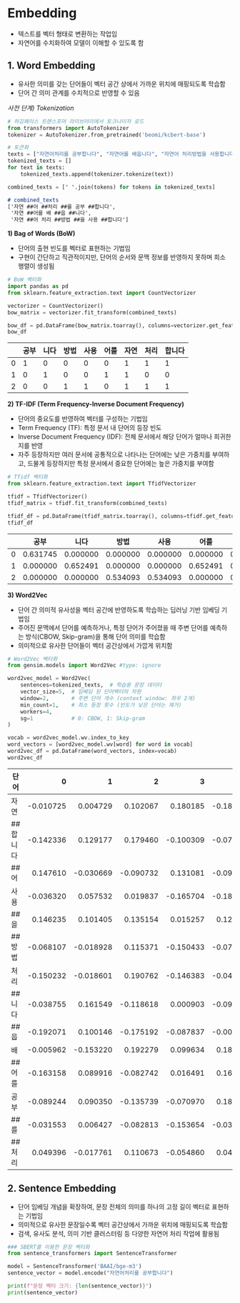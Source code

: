 # Embedding

- 텍스트를 벡터 형태로 변환하는 작업임
- 자연어를 수치화하여 모델이 이해할 수 있도록 함

## 1. Word Embedding

- 유사한 의미를 갖는 단어들이 벡터 공간 상에서 가까운 위치에 매핑되도록 학습함
- 단어 간 의미 관계를 수치적으로 반영할 수 있음

*사전 단계) Tokenization*

```python
# 허깅페이스 트랜스포머 라이브러리에서 토크나이저 로드
from transformers import AutoTokenizer
tokenizer = AutoTokenizer.from_pretrained('beomi/kcbert-base')

# 토큰화
texts = ["자연어처리를 공부합니다", "자연어를 배웁니다", "자연어 처리방법을 사용합니다"]
tokenized_texts = []
for text in texts:
    tokenized_texts.append(tokenizer.tokenize(text))

combined_texts = [" ".join(tokens) for tokens in tokenized_texts]
```

```markdown
# combined_texts
['자연 ##어 ##처리 ##를 공부 ##합니다',
 '자연 ##어를 배 ##웁 ##니다',
 '자연 ##어 처리 ##방법 ##을 사용 ##합니다']
```

**1) Bag of Words (BoW)**

- 단어의 출현 빈도를 벡터로 표현하는 기법임
- 구현이 간단하고 직관적이지만, 단어의 순서와 문맥 정보를 반영하지 못하며 희소 행렬이 생성됨

```python
# BoW 벡터화
import pandas as pd
from sklearn.feature_extraction.text import CountVectorizer

vectorizer = CountVectorizer()  
bow_matrix = vectorizer.fit_transform(combined_texts)

bow_df = pd.DataFrame(bow_matrix.toarray(), columns=vectorizer.get_feature_names_out())
bow_df
```

|   | 공부 | 니다 | 방법 | 사용 | 어를 | 자연 | 처리 | 합니다 |
|---|---|---|---|---|---|---|---|---|
| 0 | 1 | 0 | 0 | 0 | 0 | 1 | 1 | 1 |
| 1 | 0 | 1 | 0 | 0 | 1 | 1 | 0 | 0 |
| 2 | 0 | 0 | 1 | 1 | 0 | 1 | 1 | 1 |

**2) TF-IDF (Term Frequency-Inverse Document Frequency)**

- 단어의 중요도를 반영하여 벡터를 구성하는 기법임
- Term Frequency (TF): 특정 문서 내 단어의 등장 빈도
- Inverse Document Frequency (IDF): 전체 문서에서 해당 단어가 얼마나 희귀한지를 반영
- 자주 등장하지만 여러 문서에 공통적으로 나타나는 단어에는 낮은 가중치를 부여하고, 드물게 등장하지만 특정 문서에서 중요한 단어에는 높은 가중치를 부여함

```python
# Tfidf 벡터화
from sklearn.feature_extraction.text import TfidfVectorizer

tfidf = TfidfVectorizer()
tfidf_matrix = tfidf.fit_transform(combined_texts)

tfidf_df = pd.DataFrame(tfidf_matrix.toarray(), columns=tfidf.get_feature_names_out())
tfidf_df
```

|   | 공부 | 니다 | 방법 | 사용 | 어를 | 자연 | 처리 | 합니다 |
|---|---|---|---|---|---|---|---|---|
| 0 | 0.631745 | 0.000000 | 0.000000 | 0.000000 | 0.000000 | 0.373119 | 0.480458 | 0.480458 |
| 1 | 0.000000 | 0.652491 | 0.000000 | 0.000000 | 0.652491 | 0.385372 | 0.000000 | 0.000000 |
| 2 | 0.000000 | 0.000000 | 0.534093 | 0.534093 | 0.000000 | 0.315444 | 0.406192 | 0.406192 |

**3) Word2Vec**

- 단어 간 의미적 유사성을 벡터 공간에 반영하도록 학습하는 딥러닝 기반 임베딩 기법임
- 주어진 문맥에서 단어를 예측하거나, 특정 단어가 주어졌을 때 주변 단어를 예측하는 방식(CBOW, Skip-gram)을 통해 단어 의미를 학습함
- 의미적으로 유사한 단어들이 벡터 공간상에서 가깝게 위치함

```python
# Word2Vec 벡터화
from gensim.models import Word2Vec #type: ignore

word2vec_model = Word2Vec(
    sentences=tokenized_texts,  # 학습용 문장 데이터
    vector_size=5,  # 임베딩 된 단어벡터의 차원
    window=2,       # 주변 단어 개수 (context window: 좌우 2개)
    min_count=1,    # 최소 등장 횟수 (빈도가 낮은 단어는 제거)
    workers=4,
    sg=1            # 0: CBOW, 1: Skip-gram
)

vocab = word2vec_model.wv.index_to_key
word_vectors = [word2vec_model.wv[word] for word in vocab]
word2vec_df = pd.DataFrame(word_vectors, index=vocab)
word2vec_df
```

| 단어     | 0        | 1        | 2        | 3        | 4        |
|---|---:|---:|---:|---:|---:|
| 자연     | -0.010725 | 0.004729  | 0.102067  | 0.180185  | -0.186059 |
| ##합니다 | -0.142336 | 0.129177  | 0.179460  | -0.100309 | -0.075267 |
| ##어     | 0.147610  | -0.030669 | -0.090732 | 0.131081  | -0.097203 |
| 사용     | -0.036320 | 0.057532  | 0.019837  | -0.165704 | -0.188976 |
| ##을     | 0.146235  | 0.101405  | 0.135154  | 0.015257  | 0.127018  |
| ##방법   | -0.068107 | -0.018928 | 0.115371  | -0.150433 | -0.078722 |
| 처리     | -0.150232 | -0.018601 | 0.190762  | -0.146383 | -0.046675 |
| ##니다   | -0.038755 | 0.161549  | -0.118618 | 0.000903  | -0.095075 |
| ##웁     | -0.192071 | 0.100146  | -0.175192 | -0.087837 | -0.000702 |
| 배       | -0.005962 | -0.153220 | 0.192279  | 0.099634  | 0.184681  |
| ##어를   | -0.163158 | 0.089916  | -0.082742 | 0.016491  | 0.169972  |
| 공부     | -0.089244 | 0.090350  | -0.135739 | -0.070970 | 0.187970  |
| ##를     | -0.031553 | 0.006427  | -0.082813 | -0.153654 | -0.030160 |
| ##처리   | 0.049396  | -0.017761 | 0.110673  | -0.054860 | 0.045201  |

## 2. Sentence Embedding

- 단어 임베딩 개념을 확장하여, 문장 전체의 의미를 하나의 고정 길이 벡터로 표현하는 기법임
- 의미적으로 유사한 문장일수록 벡터 공간상에서 가까운 위치에 매핑되도록 학습함
- 검색, 유사도 분석, 의미 기반 클러스터링 등 다양한 자연어 처리 작업에 활용됨

```python
### SBERT를 이용한 문장 벡터화
from sentence_transformers import SentenceTransformer

model = SentenceTransformer('BAAI/bge-m3')
sentence_vector = model.encode("자연어처리를 공부합니다")

print(f"문장 벡터 크기: {len(sentence_vector)}")
print(sentence_vector)
```
